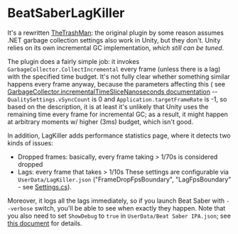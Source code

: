 # BeatSaberLagKiller

It's a rewritten [TheTrashMan](https://github.com/monkeymanboy/BeatSaberTrashMan): the original plugin by some reason assumes .NET garbage collection settings also work in Unity, but they don't. Unity relies on its own incremental GC implementation, *which still can be tuned*.

The plugin does a fairly simple job: it invokes `GarbageCollector.CollectIncremental` every frame (unless there is a lag) with the specified time budget. It's not fully clear whether something similar happens every frame anyway, because the parameters affecting this ( see [GarbageCollector.incrementalTimeSliceNanoseconds documentation](https://docs.unity3d.com/2019.1/Documentation/ScriptReference/Scripting.GarbageCollector-incrementalTimeSliceNanoseconds.html) --  `QualitySettings.vSyncCount` is 0 and `Application.targetFrameRate` is -1, so based on the description, it is at least it's unlikely that Unity uses the remaining time every frame for incremental GC; as a result, it might happen at arbitrary moments w/ higher (3ms) budget, which isn't good.

In addition, LagKiller adds performance statistics page, where it detects two kinds of issues:
- Dropped frames: basically, every frame taking > 1/70s is considered dropped
- Lags: every frame that takes > 1/10s
These settings are configurable via `UserData/LagKiller.json` ("FrameDropFpsBoundary", "LagFpsBoundary" - see [Settings.cs](https://github.com/alexyakunin/BeatSaberLagKiller/blob/master/LagKiller/Settings.cs)).

Moreover, it logs all the lags immediately, so if you launch Beat Saber with `--verbose` switch, you'll be able to see when exactly they happen. Note that you also need to set `ShowDebug` to `true` in `UserData/Beat Saber IPA.json`; see [this document](https://github.com/beat-saber-modding-group/BeatSaber-IPA-Reloaded/wiki/Developing#Debugging) for details.
